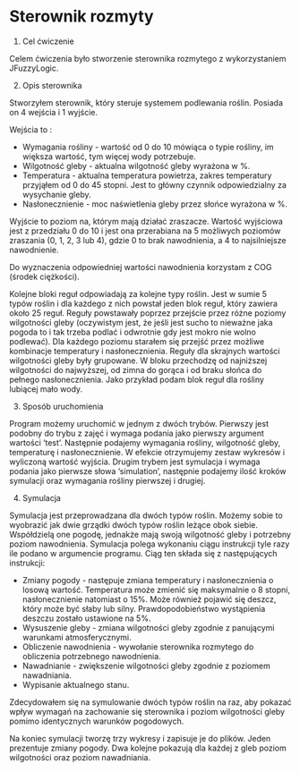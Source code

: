 # Sterownik rozmyty

1. Cel ćwiczenie

Celem ćwiczenia było stworzenie sterownika rozmytego z wykorzystaniem JFuzzyLogic.

2. Opis sterownika

Stworzyłem sterownik, który steruje systemem podlewania roślin. Posiada on 4 wejścia i 1 wyjście.

Wejścia to :
* Wymagania rośliny - wartość od 0 do 10 mówiąca o typie rośliny, im większa wartość, tym
więcej wody potrzebuje.
* Wilgotność gleby - aktualna wilgotność gleby wyrażona w %.
* Temperatura - aktualna temperatura powietrza, zakres temperatury przyjąłem od 0 do 45
stopni. Jest to główny czynnik odpowiedzialny za wysychanie gleby.
* Nasłonecznienie - moc naświetlenia gleby przez słońce wyrażona w %.

Wyjście to poziom na, którym mają działać zraszacze. Wartość wyjściowa jest z przedziału 0 do 10
i jest ona przerabiana na 5 możliwych poziomów zraszania (0, 1, 2, 3 lub 4), gdzie 0 to brak
nawodnienia, a 4 to najsilniejsze nawodnienie.

Do wyznaczenia odpowiedniej wartości nawodnienia korzystam z COG (środek ciężkości).

Kolejne bloki reguł odpowiadają za kolejne typy roślin. Jest w sumie 5 typów roślin i dla każdego z nich
powstał jeden blok reguł, który zawiera około 25 reguł. Reguły powstawały poprzez przejście przez
różne poziomy wilgotności gleby (oczywistym jest, że jeśli jest sucho to nieważne jaka pogoda to i tak
trzeba podlać i odwrotnie gdy jest mokro nie wolno podlewać). Dla każdego poziomu starałem się
przejść przez możliwe kombinacje temperatury i nasłonecznienia. Reguły dla skrajnych wartości
wilgotności gleby były grupowane. W bloku przechodzę od najniższej wilgotności do najwyższej, od
zimna do gorąca i od braku słońca do pełnego nasłonecznienia. Jako przykład podam blok reguł dla
rośliny lubiącej mało wody.

3. Sposób uruchomienia

Program możemy uruchomić w jednym z dwóch trybów. Pierwszy jest podobny do trybu z zajęć
i wymaga podania jako pierwszy argument wartości ‘test’. Następnie podajemy wymagania rośliny,
wilgotność gleby, temperaturę i nasłonecznienie. W efekcie otrzymujemy zestaw wykresów
i wyliczoną wartość wyjścia. Drugim trybem jest symulacja i wymaga podania jako pierwsze słowa
‘simulation’, następnie podajemy ilość kroków symulacji oraz wymagania rośliny pierwszej i drugiej.

4. Symulacja

Symulacja jest przeprowadzana dla dwóch typów roślin. Możemy sobie to wyobrazić jak dwie grządki
dwóch typów roślin leżące obok siebie. Współdzielą one pogodę, jednakże mają swoją wilgotność
gleby i potrzebny poziom nawodnienia. Symulacja polega wykonaniu ciągu instrukcji tyle razy ile
podano w argumencie programu. Ciąg ten składa się z następujących instrukcji:

* Zmiany pogody - następuje zmiana temperatury i nasłonecznienia o losową wartość.
Temperatura może zmienić się maksymalnie o 8 stopni, nasłonecznienie natomiast o 15%.
Może również pojawić się deszcz, który może być słaby lub silny. Prawdopodobieństwo
wystąpienia deszczu zostało ustawione na 5%.
* Wysuszenie gleby - zmiana wilgotności gleby zgodnie z panującymi warunkami
atmosferycznymi.
* Obliczenie nawodnienia - wywołanie sterownika rozmytego do obliczenia potrzebnego
nawodnienia.
* Nawadnianie - zwiększenie wilgotności gleby zgodnie z poziomem nawadniania.
* Wypisanie aktualnego stanu.

Zdecydowałem się na symulowanie dwóch typów roślin na raz, aby pokazać wpływ wymagań na
zachowanie się sterownika i poziom wilgotności gleby pomimo identycznych warunków pogodowych.

Na koniec symulacji tworzę trzy wykresy i zapisuje je do plików. Jeden prezentuje zmiany pogody. Dwa
kolejne pokazują dla każdej z gleb poziom wilgotności oraz poziom nawadniania.
